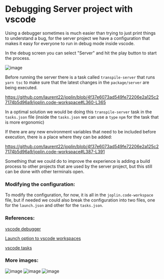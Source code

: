 # Debugging Server project with vscode

Using a debugger sometimes is much easier than trying to just print things to understand a bug, 
for the server project we have a configuration that makes it easy for everyone to run in debug mode inside vscode.

In the debug screen you can select "Server" and hit the play button to start the process. 

![image](https://github.com/laurent22/joplin/assets/5051088/cda6e3d6-32f3-4997-bd16-8413a6c962c5)

Before running the server there is a task called `transpile-server` that runs `yarn tsc` to make sure that the 
latest changes in the `package/server` are being executed. 

https://github.com/laurent22/joplin/blob/4f37e6073ad549fe72206e2a125c27174b5d96a9/joplin.code-workspace#L360-L365

In a optimal solution we would be doing this `transpile-server` task in the `tasks.json` file 
(inside the `tasks.json` we can use a `type` `npm` for the task that is more ergonomic)

If there are any new environment variables that need to be included before execution, there is a place where they can be added:

https://github.com/laurent22/joplin/blob/4f37e6073ad549fe72206e2a125c27174b5d96a9/joplin.code-workspace#L387-L391

Something that we could do to improve the experience is adding a build process to other projects that are used by the server project, 
but this still can be done with other terminals open.

### Modifying the configuration:

To modify the configuration, for now, it is all in the `joplin.code-workspace` file, but if needed we could also break
the configuration into two files, one for the `launch.json` and other for the `tasks.json`.


### References:
[vscode debugger](https://code.visualstudio.com/docs/editor/debugging)

[Launch option to vscode workspaces](https://code.visualstudio.com/docs/editor/multi-root-workspaces#_debugging)

[vscode tasks](https://code.visualstudio.com/docs/editor/tasks)


### More images:

![image](https://github.com/laurent22/joplin/assets/5051088/1346d938-c376-4cab-82a7-98deb4283fe8)
![image](https://github.com/laurent22/joplin/assets/5051088/b3a12b9f-704c-4dc8-b2bd-14ba7a1c4759)
![image](https://github.com/laurent22/joplin/assets/5051088/c45becc4-44b7-4f95-9d49-421517e29592)


